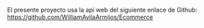 El presente proyecto usa la api web del siguiente enlace de Github: https://github.com/WilliamAvilaArmijos/Ecommerce
